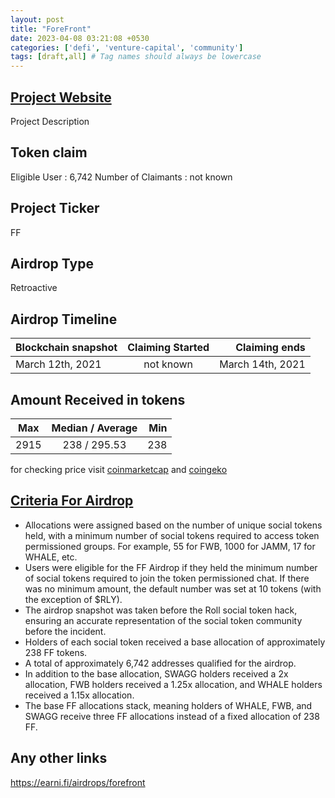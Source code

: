 ```yaml
---
layout: post
title: "ForeFront"
date: 2023-04-08 03:21:08 +0530
categories: ['defi', 'venture-capital', 'community']
tags: [draft,all] # Tag names should always be lowercase
---
```




## [Project Website](https://www.forefront.market/)

 Project Description

## Token claim

Eligible User : 6,742
Number of Claimants : not known

## Project Ticker

FF

## Airdrop Type

Retroactive

## Airdrop Timeline

| Blockchain snapshot     | Claiming Started           | Claiming ends    |
| ----------------------- |:--------------------------:| ----------------:|
|     March 12th, 2021    |        not known           | March 14th, 2021 |

## Amount Received in tokens

| Max        |    Median / Average  |       Min    |
| ---------- |:--------------------:| ------------:|
|   2915     |   238 / 295.53       |        238   |

for checking price visit [coinmarketcap](https://coinmarketcap.com/currencies/forefront) and [coingeko](https://www.coingecko.com/en/coins/forefront)

## [Criteria For Airdrop](https://forefront.gitbook.io/forefront/token-distribution/community-airdrop)

* Allocations were assigned based on the number of unique social tokens held, with a minimum number of social tokens required to access token permissioned groups. For example, 55 for FWB, 1000 for JAMM, 17 for WHALE, etc.
* Users were eligible for the FF Airdrop if they held the minimum number of social tokens required to join the token permissioned chat. If there was no minimum amount, the default number was set at 10 tokens (with the exception of $RLY).
* The airdrop snapshot was taken before the Roll social token hack, ensuring an accurate representation of the social token community before the incident.
* Holders of each social token received a base allocation of approximately 238 FF tokens.
* A total of approximately 6,742 addresses qualified for the airdrop.
* In addition to the base allocation, SWAGG holders received a 2x allocation, FWB holders received a 1.25x allocation, and WHALE holders received a 1.15x allocation.
* The base FF allocations stack, meaning holders of WHALE, FWB, and SWAGG receive three FF allocations instead of a fixed allocation of 238 FF.

## Any other links

<https://earni.fi/airdrops/forefront>
